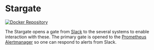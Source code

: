 # Stargate

[![Docker Repository](https://img.shields.io/docker/pulls/sapcc/stargate.svg?maxAge=604800)](https://hub.docker.com/r/sapcc/stargate/)

The Stargate opens a gate from [Slack](https://slack.com) to the several systems to enable interaction with these.
The primary gate is opened to the [Prometheus Alertmanager](https://prometheus.io/docs/alerting/alertmanager) so one can respond to alerts from Slack.
